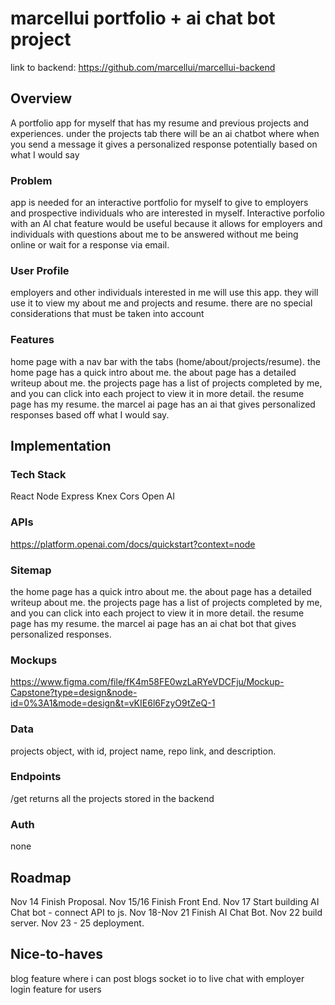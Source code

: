 # marcellui portfolio + ai chat bot project
link to backend: https://github.com/marcellui/marcellui-backend

## Overview

A portfolio app for myself that has my resume and previous projects and experiences.
under the projects tab there will be an ai chatbot where when you send a message it gives a personalized response potentially based on what I would say

### Problem

app is needed for an interactive portfolio for myself to give to employers and prospective individuals who are interested in myself. Interactive porfolio with an AI chat feature would be useful because it allows for employers and individuals with questions about me to be answered without me being online or wait for a response via email.

### User Profile

employers and other individuals interested in me will use this app. they will use it to view my about me and projects and resume.  there are no special considerations that must be taken into account

### Features

home page with a nav bar with the tabs (home/about/projects/resume).
the home page has a quick intro about me.
the about page has a detailed writeup about me.
the projects page has a list of projects completed by me, and you can click into each project to view it in more detail.
the resume page has my resume.
the marcel ai page has an ai that gives personalized responses based off what I would say. 

## Implementation

### Tech Stack
React
Node 
Express
Knex
Cors
Open AI

### APIs
https://platform.openai.com/docs/quickstart?context=node

### Sitemap
the home page has a quick intro about me.
the about page has a detailed writeup about me.
the projects page has a list of projects completed by me, and you can click into each project to view it in more detail.
the resume page has my resume.
the marcel ai page has an ai chat bot that gives personalized responses.
 

### Mockups

https://www.figma.com/file/fK4m58FE0wzLaRYeVDCFju/Mockup-Capstone?type=design&node-id=0%3A1&mode=design&t=vKIE6l6FzyO9tZeQ-1

### Data

projects object, with id, project name, repo link, and description.

### Endpoints

/get returns all the projects stored in the backend


### Auth

none

## Roadmap

Nov 14 Finish Proposal.
Nov 15/16 Finish Front End.
Nov 17 Start building AI Chat bot - connect API to js.
Nov 18-Nov 21 Finish AI Chat Bot.
Nov 22 build server.
Nov 23 - 25 deployment.


## Nice-to-haves

blog feature where i can post blogs 
socket io to live chat with employer
login feature for users
